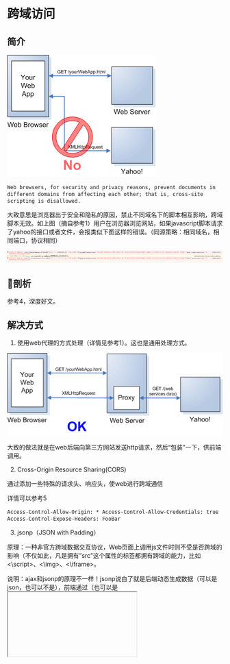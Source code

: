 # 跨域访问

## 简介

![图解](./../assets/images/2018091901.gif)

```
Web browsers, for security and privacy reasons, prevent documents in different domains from affecting each other; that is, cross-site scripting is disallowed.
```

大致意思是浏览器出于安全和隐私的原因，禁止不同域名下的脚本相互影响，跨域脚本无效。如上图（摘自参考1）用户在浏览器浏览网站，如果javascript脚本请求了yahoo的接口或者文件，会报类似下图这样的错误。（同源策略：相同域名，相同端口，协议相同）

![报错示例](./../assets/images/2018091903.jpeg)

## 剖析
参考4，深度好文。

## 解决方式

1. 使用web代理的方式处理（详情见参考1）。这也是通用处理方式。

![图解](./../assets/images/2018091902.gif)

大致的做法就是在web后端向第三方网站发送http请求，然后“包装”一下，供前端调用。

2. Cross-Origin Resource Sharing(CORS)

通过添加一些特殊的请求头、响应头，使web进行跨域通信

详情可以参考5
```
Access-Control-Allow-Origin: * Access-Control-Allow-Credentials: true Access-Control-Expose-Headers: FooBar
```

3. jsonp（JSON with Padding）

原理：一种非官方跨域数据交互协议，Web页面上调用js文件时则不受是否跨域的影响（不仅如此，凡是拥有”src”这个属性的标签都拥有跨域的能力，比如<\script>、<\img>、<\iframe>。

说明：ajax和jsonp的原理不一样！jsonp说白了就是后端动态生成数据（可以是json，也可以不是），前端通过<scirpt>（也可以是<iframe>或者其他支持跨域的标签）标签请求该数据，从而突破浏览器的同源策略的限制。

4. 。。。可以参考6

## 总结
第一种和第二种为主流方式，也是个人使用最多的。。（不清楚其他人。）

## 号外
偶然发现慕课上有一个课程（参考7），个人还没看，有空瞄一眼~

## 参考
1. [https://developer.yahoo.com/javascript/howto-proxy.html](https://developer.yahoo.com/javascript/howto-proxy.html)
2. [https://blog.csdn.net/hansexploration/article/details/80314948](https://blog.csdn.net/hansexploration/article/details/80314948)
3. [https://html.spec.whatwg.org/#crossDocumentMessages](https://html.spec.whatwg.org/#crossDocumentMessages)
4. [https://www.html5rocks.com/en/tutorials/cors/](https://www.html5rocks.com/en/tutorials/cors/)
5. [https://mubu.com/doc/1Mdo8geHR8](https://mubu.com/doc/1Mdo8geHR8)
6. [http://www.cnblogs.com/rainman/archive/2011/02/20/1959325.html](http://www.cnblogs.com/rainman/archive/2011/02/20/1959325.html)
7. [https://www.imooc.com/note/947](https://www.imooc.com/note/947)